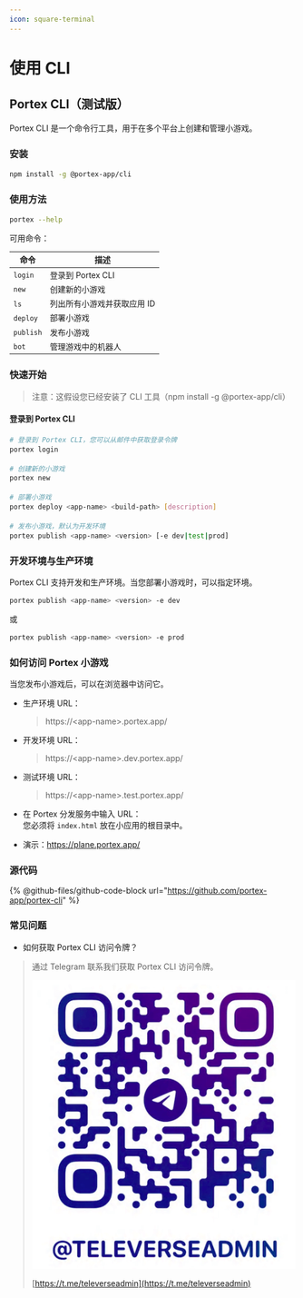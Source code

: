 ```yaml
---
icon: square-terminal
---
```


# 使用 CLI

## Portex CLI（测试版）

Portex CLI 是一个命令行工具，用于在多个平台上创建和管理小游戏。

### 安装

```bash
npm install -g @portex-app/cli
```

### 使用方法

```bash
portex --help
```

可用命令：

| 命令      | 描述                           |
| --------- | ------------------------------ |
| `login`   | 登录到 Portex CLI              |
| `new`     | 创建新的小游戏                 |
| `ls`      | 列出所有小游戏并获取应用 ID    |
| `deploy`  | 部署小游戏                     |
| `publish` | 发布小游戏                     |
| `bot`     | 管理游戏中的机器人             |

### 快速开始

> 注意：这假设您已经安装了 CLI 工具（npm install -g @portex-app/cli）

#### 登录到 Portex CLI

```bash
# 登录到 Portex CLI，您可以从邮件中获取登录令牌
portex login

# 创建新的小游戏
portex new

# 部署小游戏
portex deploy <app-name> <build-path> [description]

# 发布小游戏，默认为开发环境
portex publish <app-name> <version> [-e dev|test|prod]
```

### 开发环境与生产环境

Portex CLI 支持开发和生产环境。当您部署小游戏时，可以指定环境。

```bash
portex publish <app-name> <version> -e dev
```

或

```bash
portex publish <app-name> <version> -e prod
```

### 如何访问 Portex 小游戏

当您发布小游戏后，可以在浏览器中访问它。

- 生产环境 URL：

  > https://\<app-name>.portex.app/

- 开发环境 URL：

  > https://\<app-name>.dev.portex.app/

- 测试环境 URL：

  > https://\<app-name>.test.portex.app/

- 在 Portex 分发服务中输入 URL：\
  您必须将 `index.html` 放在小应用的根目录中。
- 演示：https://plane.portex.app/

### 源代码

{% @github-files/github-code-block url="https://github.com/portex-app/portex-cli" %}

### 常见问题

- 如何获取 Portex CLI 访问令牌？

> 通过 Telegram 联系我们获取 Portex CLI 访问令牌。
>
> <img src="../assets/contact.png" alt="" data-size="original">
>
> [https://t.me/televerseadmin](https://t.me/televerseadmin)
